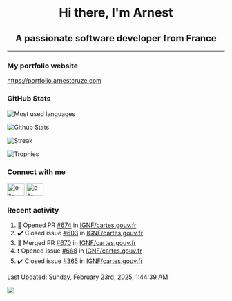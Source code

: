 <h1 align="center">Hi there, I'm Arnest</h1>
<h2 align="center">A passionate software developer from France</h2>

---

### My portfolio website

https://portfolio.arnestcruze.com

### GitHub Stats

![Most used languages](https://github-readme-stats.vercel.app/api/top-langs/?username=ocruze&langs_count=10&layout=compact&hide=tsql)

![Github Stats](https://github-readme-stats.vercel.app/api?username=ocruze&count_private=true&show_icons=true&title_color=fff&text_color=fff&bg_color=30,36d1dc,904e95)

![Streak](https://github-readme-streak-stats.herokuapp.com/?user=ocruze&)

![Trophies](https://github-profile-trophy.vercel.app/?username=ocruze)

### Connect with me

<p align="left">
  <a href="mailto:o.cruze@live.com" target="blank"><img align="center" src="https://upload.wikimedia.org/wikipedia/commons/d/df/Microsoft_Office_Outlook_%282018%E2%80%93present%29.svg" alt="o-a-cruze" height="30" width="40" /></a>
  <a href="https://linkedin.com/in/o-a-cruze" target="blank"><img align="center" src="https://raw.githubusercontent.com/rahuldkjain/github-profile-readme-generator/master/src/images/icons/Social/linked-in-alt.svg" alt="o-a-cruze" height="30" width="40" /></a>
</p>

### Recent activity

<!--RECENT_ACTIVITY:start-->
1. 💪 Opened PR [#674](https://github.com/IGNF/cartes.gouv.fr/pull/674) in [IGNF/cartes.gouv.fr](https://github.com/IGNF/cartes.gouv.fr)
2. ✔️ Closed issue [#603](https://github.com/IGNF/cartes.gouv.fr/issues/603) in [IGNF/cartes.gouv.fr](https://github.com/IGNF/cartes.gouv.fr)
3. 🎉 Merged PR [#670](https://github.com/IGNF/cartes.gouv.fr/pull/670) in [IGNF/cartes.gouv.fr](https://github.com/IGNF/cartes.gouv.fr)
4. ❗️ Opened issue [#668](https://github.com/IGNF/cartes.gouv.fr/issues/668) in [IGNF/cartes.gouv.fr](https://github.com/IGNF/cartes.gouv.fr)
5. ✔️ Closed issue [#365](https://github.com/IGNF/cartes.gouv.fr/issues/365) in [IGNF/cartes.gouv.fr](https://github.com/IGNF/cartes.gouv.fr)
<!--RECENT_ACTIVITY:end-->

<!--RECENT_ACTIVITY:last_update-->
Last Updated: Sunday, February 23rd, 2025, 1:44:39 AM
<!--RECENT_ACTIVITY:last_update_end-->

[![](https://visitcount.itsvg.in/api?id=ocruze&label=Profile%20Views&pretty=false)](https://visitcount.itsvg.in)
